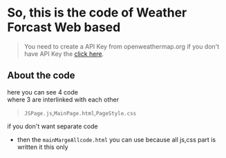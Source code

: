 # So, this is the code of Weather Forcast Web based

> You need to create a API Key from openweathermap.org
if you don't have API Key the [click here](https://openweathermap.org/).

## About the code

here you can see 4 code \
where 3 are interlinked with each other 
> `JSPage.js`,`MainPage.html`,`PageStyle.css`

if you don't want separate code 
* then the `mainMargeAllcode.html` you can use because all js,css part is written it this only
